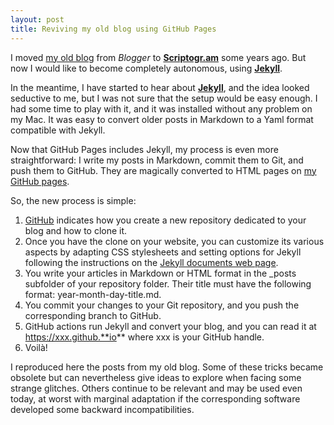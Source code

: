 ```yaml
---
layout: post
title: Reviving my old blog using GitHub Pages
---
```

I moved [my old blog](https://yildizoglu.blogspot.fr) from _Blogger_ to **[Scriptogr.am](http://scriptogr.am/)** some years ago. But now I would like to become completely autonomous, using  **[Jekyll](https://jekyllrb.com/)**.

In the meantime, I have started to hear about **[Jekyll](https://jekyllrb.com/)**, and the idea looked seductive to me, but I was not sure that the setup would be easy enough. I had some time to play with it, and it was installed without any problem on my Mac. It was easy to convert older posts in Markdown to a Yaml format compatible with Jekyll. 

Now that GitHub Pages includes Jekyll, my process is even more straightforward: I write my posts in Markdown, commit them to Git, and push them to GitHub. They are magically converted to HTML pages on [my GitHub pages](https://myildi.github.io).

So, the new process is simple:
1. [GitHub](https://pages.github.com) indicates how you create a new repository dedicated to your blog and how to clone it.
2. Once you have the clone on your website, you can customize its various aspects by adapting CSS stylesheets and setting options for Jekyll following the instructions on the [Jekyll documents web page](https://jekyllrb.com/docs/).
3. You write your articles in Markdown or HTML format in the _posts subfolder of your repository folder. Their title must have the following format: year-month-day-title.md.
4. You commit your changes to your Git repository, and you push the corresponding branch to GitHub.
5. GitHub actions run Jekyll and convert your blog, and you can read it at https://xxx.github.**io** where xxx is your GitHub handle.
6. Voilà!

I reproduced here the posts from my old blog. Some of these tricks became obsolete but can nevertheless give ideas to explore when facing some strange glitches. Others continue to be relevant and may be used even today, at worst with marginal adaptation if the corresponding software developed some backward incompatibilities.